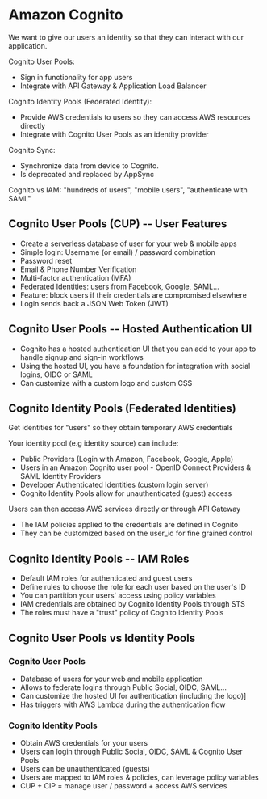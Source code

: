 # Amazon Cognito

We want to give our users an identity so that they can interact with our application.

Cognito User Pools:

* Sign in functionality for app users
* Integrate with API Gateway & Application Load Balancer

Cognito Identity Pools (Federated Identity):

* Provide AWS credentials to users so they can access AWS resources directly
* Integrate with Cognito User Pools as an identity provider

Cognito Sync:

* Synchronize data from device to Cognito.
* Is deprecated and replaced by AppSync

Cognito vs IAM: "hundreds of users", "mobile users", "authenticate with SAML"

## Cognito User Pools (CUP) -- User Features

* Create a serverless database of user for your web & mobile apps
* Simple login: Username (or email) / password combination
* Password reset
* Email & Phone Number Verification
* Multi-factor authentication (MFA)
* Federated Identities: users from Facebook, Google, SAML...
* Feature: block users if their credentials are compromised elsewhere
* Login sends back a JSON Web Token (JWT)

## Cognito User Pools -- Hosted Authentication UI

* Cognito has a hosted authentication UI that you can add to your app to handle signup and sign-in workflows
* Using the hosted UI, you have a foundation for integration with social logins, OIDC or SAML
* Can customize with a custom logo and custom CSS

## Cognito Identity Pools (Federated Identities)

Get identities for "users" so they obtain temporary AWS credentials

Your identity pool (e.g identity source) can include:

* Public Providers (Login with Amazon, Facebook, Google, Apple)
* Users in an Amazon Cognito user pool - OpenID Connect Providers & SAML Identity Providers
* Developer Authenticated Identities (custom login server)
* Cognito Identity Pools allow for unauthenticated (guest) access

Users can then access AWS services directly or through API Gateway

* The IAM policies applied to the credentials are defined in Cognito
* They can be customized based on the user_id for fine grained control

## Cognito Identity Pools -- IAM Roles

* Default IAM roles for authenticated and guest users
* Define rules to choose the role for each user based on the user's ID
* You can partition your users' access using policy variables
* IAM credentials are obtained by Cognito Identity Pools through STS
* The roles must have a "trust" policy of Cognito Identity Pools

## Cognito User Pools vs Identity Pools

### Cognito User Pools

* Database of users for your web and mobile application
* Allows to federate logins through Public Social, OIDC, SAML...
* Can customize the hosted UI for authentication (including the logo)]
* Has triggers with AWS Lambda during the authentication flow

### Cognito Identity Pools

* Obtain AWS credentials for your users
* Users can login through Public Social, OIDC, SAML & Cognito User Pools
* Users can be unauthenticated (guests)
* Users are mapped to IAM roles & policies, can leverage policy variables
* CUP + CIP = manage user / password + access AWS services

